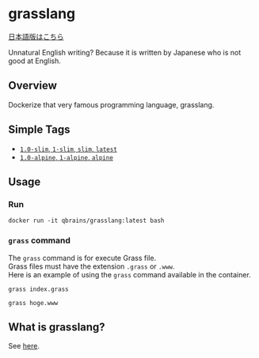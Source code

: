 # grasslang

[日本語版はこちら](https://github.com/Q-Brains/grasslang/blob/master/README.ja.md)

Unnatural English writing? Because it is written by Japanese who is not good at English.

## Overview

Dockerize that very famous programming language, grasslang.

## Simple Tags

- [`1.0-slim`, `1-slim`, `slim`, `latest`](https://github.com/Q-Brains/grasslang/blob/master/1.0.0/slim/Dockerfile)
- [`1.0-alpine`, `1-alpine`, `alpine`](https://github.com/Q-Brains/grasslang/blob/master/1.0.0/alpine/Dockerfile)

## Usage

### Run

```command-line
docker run -it qbrains/grasslang:latest bash
```

### `grass` command

The `grass` command is for execute Grass file.  
Grass files must have the extension `.grass` or `.www`.  
Here is an example of using the `grass` command available in the container.

```command-line
grass index.grass
```

```command-line
grass hoge.www
```

## What is grasslang?

See [here](http://www.blue.sky.or.jp/grass/).
